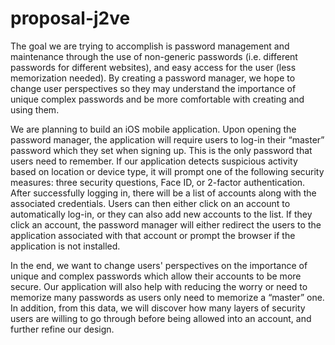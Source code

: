 # proposal-j2ve
The goal we are trying to accomplish is password management and maintenance through the use of non-generic passwords (i.e. different passwords for different websites), and easy access for the user (less memorization needed). By creating a password manager, we hope to change user perspectives so they may understand the importance of unique complex passwords and be more comfortable with creating and using them.

We are planning to build an iOS mobile application. Upon opening the password manager, the application will require users to log-in their “master” password which they set when signing up. This is the only password that users need to remember. If our application detects suspicious activity based on location or device type, it will prompt one of the following security measures: three security questions, Face ID, or 2-factor authentication. After successfully logging in, there will be a list of accounts along with the associated credentials. Users can then either click on an account to automatically log-in, or they can also add new accounts to the list. If they click an account, the password manager will either redirect the users to the application associated with that account or prompt the browser if the application is not installed.

In the end, we want to change users' perspectives on the importance of unique and complex passwords which allow their accounts to be more secure. Our application will also help with reducing the worry or need to memorize many passwords as users only need to memorize a “master” one. In addition, from this data, we will discover how many layers of security users are willing to go through before being allowed into an account, and further refine our design.
